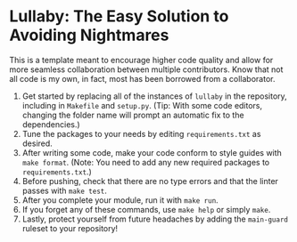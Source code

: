 # Lullaby: The Easy Solution to Avoiding Nightmares
This is a template meant to encourage higher code quality and allow for more seamless collaboration between multiple contributors. Know that not all code is my own, in fact, most has been borrowed from a collaborator.

1. Get started by replacing all of the instances of `lullaby` in the repository, including in `Makefile` and `setup.py`. (Tip: With some code editors, changing the folder name will prompt an automatic fix to the dependencies.)
2. Tune the packages to your needs by editing `requirements.txt` as desired.
3. After writing some code, make your code conform to style guides with `make format`. (Note: You need to add any new required packages to `requirements.txt`.)
4. Before pushing, check that there are no type errors and that the linter passes with `make test`.
5. After you complete your module, run it with `make run`.
6. If you forget any of these commands, use `make help` or simply `make`.
7. Lastly, protect yourself from future headaches by adding the `main-guard` ruleset to your repository!
